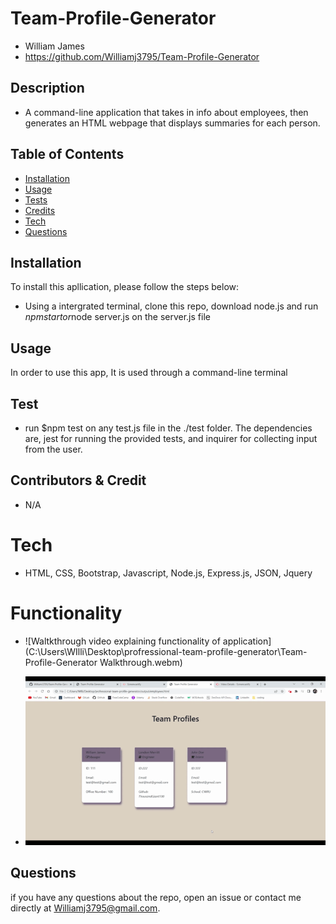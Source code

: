  # Team-Profile-Generator
  - William James
  - https://github.com/Williamj3795/Team-Profile-Generator


  ## Description
  
  - A command-line application that takes in info about employees, then generates an HTML webpage that displays summaries for each person.

  ## Table of Contents
  - [Installation](#installation)
  - [Usage](#usage)
  - [Tests](#tests)
  - [Credits](#contributors&credit)
  - [Tech](#tech)
  - [Questions](#questions)


  ## Installation
  To install this apllication, please follow the steps below:
  - Using a intergrated terminal, clone this repo, download node.js and run $npm start or$node server.js on the server.js file

  ## Usage

  In order to use this app, It is used through a command-line terminal


  ## Test

  - run $npm test on any test.js file in the ./test folder. The dependencies are, jest for running the provided tests, and inquirer for collecting input from the user.

  ## Contributors & Credit

  - N/A

  # Tech

  - HTML, CSS, Bootstrap, Javascript, Node.js, Express.js, JSON, Jquery

  # Functionality

  -  ![Waltkthrough video explaining functionality of application](C:\Users\WIlli\Desktop\profressional-team-profile-generator\Team-Profile-Generator Walkthrough.webm)

  - ![gif of generated html file](Team-Profile-Generator.gif.gif)

  ## Questions
  if you have any questions about the repo, open an issue or contact me directly at Williamj3795@gmail.com.


